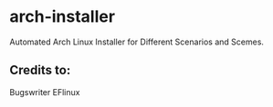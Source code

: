 # arch-installer
Automated Arch Linux Installer for Different Scenarios and Scemes.

## Credits to:
Bugswriter
EFlinux
